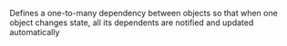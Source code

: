 Defines a one-to-many dependency between objects so that when one object changes state,
all its dependents are notified and updated automatically
